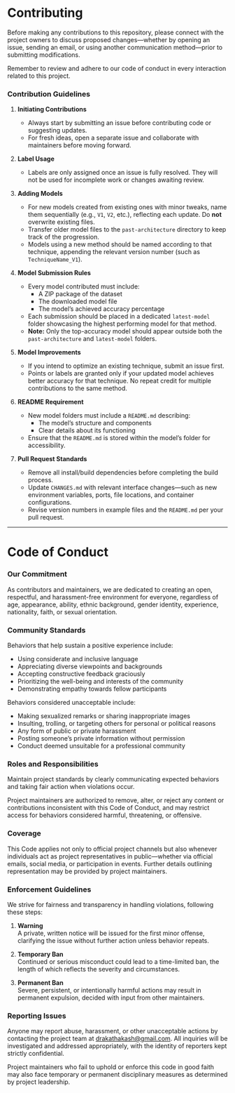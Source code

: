 # Contributing

Before making any contributions to this repository, please connect with the project owners to discuss proposed changes—whether by opening an issue, sending an email, or using another communication method—prior to submitting modifications.

Remember to review and adhere to our code of conduct in every interaction related to this project.

### Contribution Guidelines

1. **Initiating Contributions**  
   - Always start by submitting an issue before contributing code or suggesting updates.  
   - For fresh ideas, open a separate issue and collaborate with maintainers before moving forward.

2. **Label Usage**  
   - Labels are only assigned once an issue is fully resolved. They will not be used for incomplete work or changes awaiting review.

3. **Adding Models**  
   - For new models created from existing ones with minor tweaks, name them sequentially (e.g., `V1`, `V2`, etc.), reflecting each update. Do **not** overwrite existing files.  
   - Transfer older model files to the `past-architecture` directory to keep track of the progression.  
   - Models using a new method should be named according to that technique, appending the relevant version number (such as `TechniqueName_V1`).

4. **Model Submission Rules**  
   - Every model contributed must include:  
     - A ZIP package of the dataset  
     - The downloaded model file  
     - The model’s achieved accuracy percentage  
   - Each submission should be placed in a dedicated `latest-model` folder showcasing the highest performing model for that method.  
   - **Note:** Only the top-accuracy model should appear outside both the `past-architecture` and `latest-model` folders.

5. **Model Improvements**  
   - If you intend to optimize an existing technique, submit an issue first.  
   - Points or labels are granted only if your updated model achieves better accuracy for that technique. No repeat credit for multiple contributions to the same method.

6. **README Requirement**  
   - New model folders must include a `README.md` describing:  
     - The model’s structure and components  
     - Clear details about its functioning  
   - Ensure that the `README.md` is stored within the model’s folder for accessibility.

7. **Pull Request Standards**  
   - Remove all install/build dependencies before completing the build process.  
   - Update `CHANGES.md` with relevant interface changes—such as new environment variables, ports, file locations, and container configurations.  
   - Revise version numbers in example files and the `README.md` per your pull request.

***

# Code of Conduct

### Our Commitment

As contributors and maintainers, we are dedicated to creating an open, respectful, and harassment-free environment for everyone, regardless of age, appearance, ability, ethnic background, gender identity, experience, nationality, faith, or sexual orientation.

### Community Standards

Behaviors that help sustain a positive experience include:

- Using considerate and inclusive language  
- Appreciating diverse viewpoints and backgrounds  
- Accepting constructive feedback graciously  
- Prioritizing the well-being and interests of the community  
- Demonstrating empathy towards fellow participants

Behaviors considered unacceptable include:

- Making sexualized remarks or sharing inappropriate images  
- Insulting, trolling, or targeting others for personal or political reasons  
- Any form of public or private harassment  
- Posting someone’s private information without permission  
- Conduct deemed unsuitable for a professional community

### Roles and Responsibilities

Maintain project standards by clearly communicating expected behaviors and taking fair action when violations occur.

Project maintainers are authorized to remove, alter, or reject any content or contributions inconsistent with this Code of Conduct, and may restrict access for behaviors considered harmful, threatening, or offensive.

### Coverage

This Code applies not only to official project channels but also whenever individuals act as project representatives in public—whether via official emails, social media, or participation in events. Further details outlining representation may be provided by project maintainers.

### Enforcement Guidelines

We strive for fairness and transparency in handling violations, following these steps:

1. **Warning**  
   A private, written notice will be issued for the first minor offense, clarifying the issue without further action unless behavior repeats.

2. **Temporary Ban**  
   Continued or serious misconduct could lead to a time-limited ban, the length of which reflects the severity and circumstances.

3. **Permanent Ban**  
   Severe, persistent, or intentionally harmful actions may result in permanent expulsion, decided with input from other maintainers.

### Reporting Issues

Anyone may report abuse, harassment, or other unacceptable actions by contacting the project team at [drakathakash@gmail.com](mailto:drakathakash@gmail.com). All inquiries will be investigated and addressed appropriately, with the identity of reporters kept strictly confidential.

Project maintainers who fail to uphold or enforce this code in good faith may also face temporary or permanent disciplinary measures as determined by project leadership.

